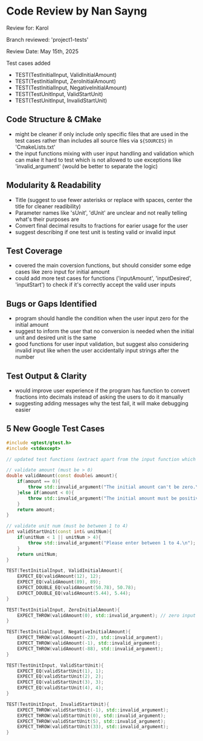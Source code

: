 # Code Review by Nan Sayng

Review for: Karol

Branch reviewed: 'project1-tests'

Review Date: May 15th, 2025

Test cases added
- TEST(TestInitialInput, ValidInitialAmount)
- TEST(TestInitialInput, ZeroInitialAmount)
- TEST(TestInitialInput, NegativeInitialAmount)
- TEST(TestUnitInput, ValidStartUnit)
- TEST(TestUnitInput, InvalidStartUnit)

## Code Structure & CMake
- might be cleaner if only include only specific files that are used in the test cases rather than includes all source files via `${SOURCES}` in 'CmakeLists.txt'
- the input functions mixing with user input handling and validation which can make it hard to test which is not allowed to use exceptions like 'invalid_argument' (would be better to separate the logic)

## Modularity & Readability
- Title (suggest to use fewer asterisks or replace with spaces, center the title for cleaner readibility)
- Parameter names like 'sUnit', 'dUnit' are unclear and not really telling what's their purposes are
- Convert final decimal results to fractions for earier usage for the user
- suggest describing if one test unit is testing valid or invalid input

## Test Coverage
- covered the main coversion functions, but should consider some edge cases like zero input for initial amount
- could add more test cases for functions ('inputAmount', 'inputDesired', 'inputStart') to check if it's correctly accept the valid user inputs

## Bugs or Gaps Identified
- program should handle the condition when the user input zero for the initial amount
- suggest to inform the user that no conversion is needed when the initial unit and desired unit is the same
- good functions for user input validation, but suggest also considering invalid input like when the user accidentally input strings after the number

## Test Output & Clarity
- would improve user experience if the program has function to convert fractions into decimals instead of asking the users to do it manually
- suggesting adding messages why the test fail, it will make debugging easier

## 5 New Google Test Cases

```cpp
#include <gtest/gtest.h>
#include <stdexcept>

// updated test functions (extract apart from the input function which has the input handling)

// validate amount (must be > 0)
double validAmount(const double& amount){
    if(amount == 0){
        throw std::invalid_argument("The initial amount can't be zero.\n");
    }else if(amount < 0){
        throw std::invalid_argument("The initial amount must be positive.\n");
    }
    return amount;
}

// validate unit num (must be between 1 to 4)
int validStartUnit(const int& unitNum){
    if(unitNum < 1 || unitNum > 4){
        throw std::invalid_argument("Please enter between 1 to 4.\n");
    }
    return unitNum;
}

TEST(TestInitialInput, ValidInitialAmount){
    EXPECT_EQ(validAmount(12), 12);
    EXPECT_EQ(validAmount(89), 89);
    EXPECT_DOUBLE_EQ(validAmount(50.78), 50.78);
    EXPECT_DOUBLE_EQ(validAmount(5.44), 5.44);
}

TEST(TestInitialInput, ZeroInitialAmount){
    EXPECT_THROW(validAmount(0), std::invalid_argument); // zero input
}

TEST(TestInitialInput, NegativeInitialAmount){
    EXPECT_THROW(validAmount(-23), std::invalid_argument);
    EXPECT_THROW(validAmount(-1), std::invalid_argument);
    EXPECT_THROW(validAmount(-88), std::invalid_argument);
}

TEST(TestUnitInput, ValidStartUnit){
    EXPECT_EQ(validStartUnit(1), 1);
    EXPECT_EQ(validStartUnit(2), 2);
    EXPECT_EQ(validStartUnit(3), 3);
    EXPECT_EQ(validStartUnit(4), 4);
}

TEST(TestUnitInput, InvalidStartUnit){
    EXPECT_THROW(validStartUnit(-1), std::invalid_argument);
    EXPECT_THROW(validStartUnit(0), std::invalid_argument);
    EXPECT_THROW(validStartUnit(5), std::invalid_argument);
    EXPECT_THROW(validStartUnit(33), std::invalid_argument);
}
